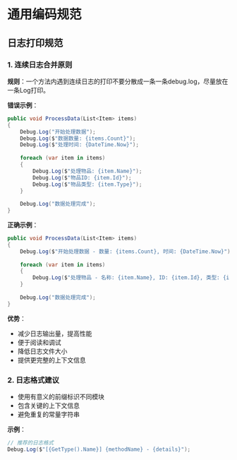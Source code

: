 # 通用编码规范

## 日志打印规范

### 1. 连续日志合并原则

**规则**：一个方法内遇到连续日志的打印不要分散成一条一条debug.log，尽量放在一条Log打印。

**错误示例**：
```csharp
public void ProcessData(List<Item> items)
{
    Debug.Log("开始处理数据");
    Debug.Log($"数据数量: {items.Count}");
    Debug.Log($"处理时间: {DateTime.Now}");
    
    foreach (var item in items)
    {
        Debug.Log($"处理物品: {item.Name}");
        Debug.Log($"物品ID: {item.Id}");
        Debug.Log($"物品类型: {item.Type}");
    }
    
    Debug.Log("数据处理完成");
}
```

**正确示例**：
```csharp
public void ProcessData(List<Item> items)
{
    Debug.Log($"开始处理数据 - 数量: {items.Count}, 时间: {DateTime.Now}");
    
    foreach (var item in items)
    {
        Debug.Log($"处理物品 - 名称: {item.Name}, ID: {item.Id}, 类型: {item.Type}");
    }
    
    Debug.Log("数据处理完成");
}
```

**优势**：
- 减少日志输出量，提高性能
- 便于阅读和调试
- 降低日志文件大小
- 提供更完整的上下文信息

### 2. 日志格式建议

- 使用有意义的前缀标识不同模块
- 包含关键的上下文信息
- 避免重复的常量字符串

**示例**：
```csharp
// 推荐的日志格式
Debug.Log($"[{GetType().Name}] {methodName} - {details}");
``` 